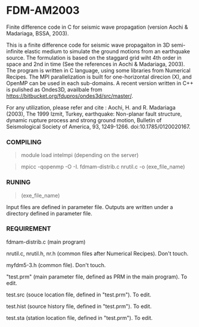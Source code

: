 # FDM-AM2003
Finite difference code in C for seismic wave propagation (version Aochi &amp; Madariaga, BSSA, 2003).

This is a finite difference code for seismic wave propagaiton in 3D semi-infinite elastic medium to simulate the ground motions from an earthquake source. 
The formulation is based on the staggard grid wiht 4th order in space and 2nd in time (See the references in Aochi &amp; Madariaga, 2003). 
The program is written in C language, using some libraries from Numerical Recipes. 
The MPI parallelization is built for one-horizontal direcion (X), and OpenMP can be used in each sub-domains. 
A recent version written in C++ is pulished as Ondes3D, availbale from https://bitbucket.org/fdupros/ondes3d/src/master/. 

For any utilization, please refer and cite : 
Aochi, H. and R. Madariaga (2003), The 1999 Izmit, Turkey, earthquake: Non-planar fault structure, dynamic rupture process and strong ground motion, Bulletin of Seismological Society of America, 93, 1249-1266. doi:10.1785/0120020167.

### COMPILING ### 
> module load intelmpi (depending on the server)

> mpicc -qopenmp -O -I. fdmam-distrib.c nrutil.c -o (exe_file_name)

### RUNING ###
> (exe_file_name)

Input files are defined in parameter file. Outputs are written under a directory defined in parameter file. 

### REQUIREMENT ###
  fdmam-distrib.c (main program)
  
  nrutil.c, nrutil.h, nr.h (common files after Numerical Recipes). Don't touch.
  
  myfdm5-3.h (common file). Don't touch.
  
  "test.prm" (main parameter file, defined as PRM in the main program). To edit. 

  test.src (souce location file, defined in "test.prm"). To edit. 
  
  test.hist (source history file, defined in "test.prm"). To edit.
  
  test.sta (station location file, defined in "test.prm"). To edit. 
  
  

